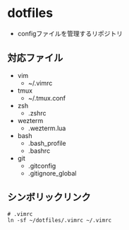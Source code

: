 # dotfiles
- configファイルを管理するリポジトリ


## 対応ファイル
- vim
    - ~/.vimrc
- tmux 
    - ~/.tmux.conf
- zsh
    - .zshrc
- wezterm
    - .wezterm.lua
- bash
    - .bash_profile
    - .bashrc 
- git 
    - .gitconfig
    - .gitignore_global
## シンボリックリンク
```
# .vimrc
ln -sf ~/dotfiles/.vimrc ~/.vimrc
```

